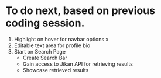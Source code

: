 # To do next, based on previous coding session.

1. Highlight on hover for navbar options x
2. Editable text area for profile bio
3. Start on Search Page
    - Create Search Bar
    - Gain access to Jikan API for retrieving results
    - Showcase retrieved results